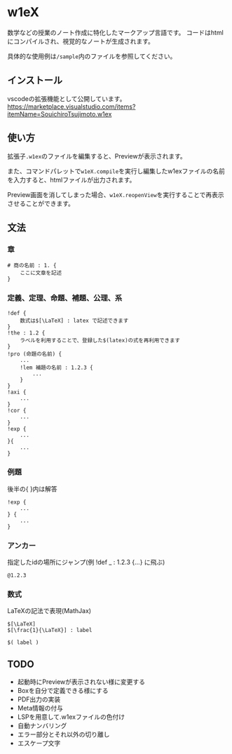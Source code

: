 # w1eX
数学などの授業のノート作成に特化したマークアップ言語です。
コードはhtmlにコンパイルされ、視覚的なノートが生成されます。

具体的な使用例は`/sample`内のファイルを参照してください。

## インストール
vscodeの拡張機能として公開しています。
https://marketplace.visualstudio.com/items?itemName=SouichiroTsujimoto.w1ex

## 使い方
拡張子`.w1ex`のファイルを編集すると、Previewが表示されます。

また、コマンドパレットで`w1eX.compile`を実行し編集したw1exファイルの名前を入力すると、htmlファイルが出力されます。

Preview画面を消してしまった場合、`w1eX.reopenView`を実行することで再表示させることができます。

## 文法

### 章
```
# 商の名前 : 1. {
    ここに文章を記述
}
```

### 定義、定理、命題、補題、公理、系
```
!def {
    数式は$[\LaTeX] : latex で記述できます
}
!the : 1.2 {
    ラベルを利用することで、登録した$(latex)の式を再利用できます
}
!pro (命題の名前) {
    ...
    !lem 補題の名前 : 1.2.3 {
        ...
    }
}
!axi {
    ...
}
!cor {
    ...
}
!exp {
    ...
}{
    ...
}
```


### 例題
後半の{ }内は解答
```
!exp {
    ...
} {
    ...
}
```


### アンカー
指定したidの場所にジャンプ(例 !def _ : 1.2.3 {...} に飛ぶ)
```
@1.2.3
```

### 数式
LaTeXの記法で表現(MathJax)
```
$[\LaTeX]
$[\frac{1}{\LaTeX}] : label

$( label )
```



## TODO
+ 起動時にPreviewが表示されない様に変更する
+ Boxを自分で定義できる様にする
+ PDF出力の実装
+ Meta情報の付与
+ LSPを用意して.w1exファイルの色付け
+ 自動ナンバリング
+ エラー部分とそれ以外の切り離し
+ エスケープ文字

